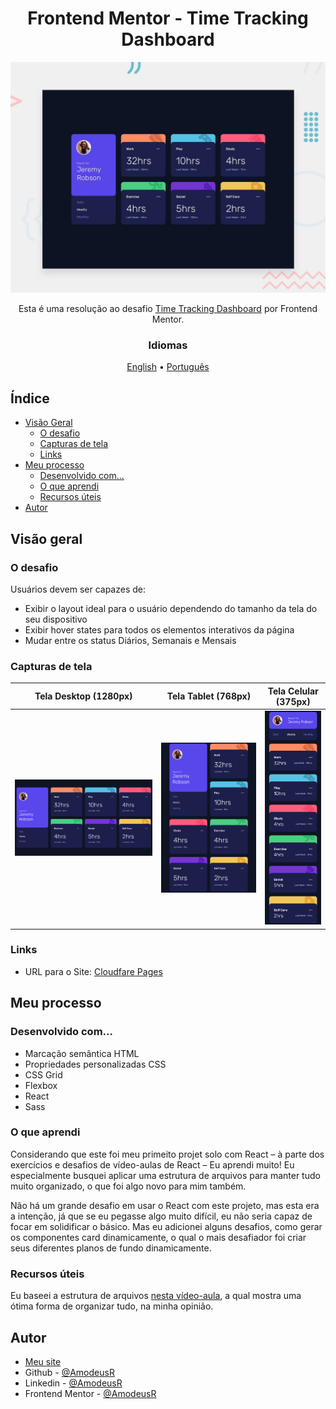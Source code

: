 <!-- markdownlint-disable MD033 -->
<h1 align="center">Frontend Mentor - Time Tracking Dashboard</h1>

![Previsualização da página Desktop](../design/desktop-preview.jpg)

<p align="center">Esta é uma resolução ao desafio <a href="https://www.frontendmentor.io/challenges/time-tracking-dashboard-UIQ7167Jw">Time Tracking Dashboard</a> por Frontend Mentor.</p>

<h3 align="center">Idiomas</h3>
<p align="center">
  <a href="../README.md">English</a> • <a href="#">Português</a>
</p>
<!-- markdownlint-enable MD033 -->

## Índice

- [Visão Geral](#visão-geral)
  - [O desafio](#o-desafio)
  - [Capturas de tela](#capturas-de-tela)
  - [Links](#links)
- [Meu processo](#meu-processo)
  - [Desenvolvido com...](#desenvolvido-com)
  - [O que aprendi](#o-que-aprendi)
  - [Recursos úteis](#recursos-úteis)
- [Autor](#autor)

## Visão geral

### O desafio

Usuários devem ser capazes de:

- Exibir o layout ideal para o usuário dependendo do tamanho da tela do seu dispositivo
- Exibir hover states para todos os elementos interativos da página
- Mudar entre os status Diários, Semanais e Mensais

### Capturas de tela

| Tela Desktop (1280px) | Tela Tablet (768px) | Tela Celular (375px) |
|-------|-------|-------|
|![Desktop View (1280px)](../page-models/desktop.png)|![iPad View (768px)](../page-models/tablet.png)|![iPhone View (375px)](../page-models/mobile.png)|

### Links

- URL para o Site: [Cloudfare Pages](https://fm--time-tracking-dashboard.pages.dev)

## Meu processo

### Desenvolvido com...

- Marcação semântica HTML
- Propriedades personalizadas CSS
- CSS Grid
- Flexbox
- React
- Sass

### O que aprendi

Considerando que este foi meu primeito projet solo com React – à parte dos exercícios e desafios de vídeo-aulas de React – Eu aprendi muito! Eu especialmente busquei aplicar uma estrutura de arquivos para manter tudo muito organizado, o que foi algo novo para mim também.

Não há um grande desafio em usar o React com este projeto, mas esta era a intenção, já que se eu pegasse algo muito difícil, eu não seria capaz de focar em solidificar o básico. Mas eu adicionei alguns desafios, como gerar os componentes card dinamicamente, o qual o mais desafiador foi criar seus diferentes planos de fundo dinamicamente.

### Recursos úteis

Eu baseei a estrutura de arquivos [nesta vídeo-aula](https://www.youtube.com/watch?v=3HNyXCPDQ7Q), a qual mostra uma ótima forma de organizar tudo, na minha opinião.

## Autor

- [Meu site](https://amodeusr.pages.dev)
- Github - [@AmodeusR](https://github.com/amodeusr)
- Linkedin - [@AmodeusR](https://www.linkedin.com/in/AmodeusR)
- Frontend Mentor - [@AmodeusR](https://www.frontendmentor.io/profile/AmodeusR)
